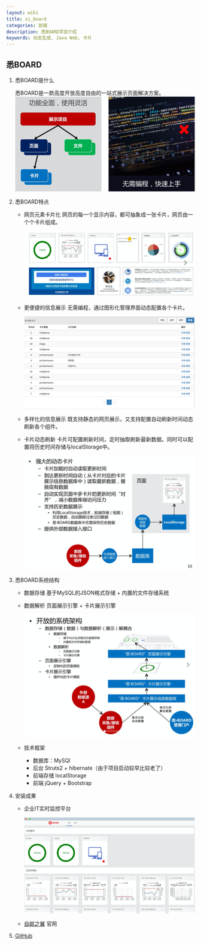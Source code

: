 ```yaml
---
layout: wiki
title: xi_board
categories: 前端
description: 悉BOARD项目介绍
keywords: 动态生成, Java Web, 卡片
---
```


## 悉BOARD

1. 悉BOARD是什么

    悉BOARD是一款高度开放高度自由的一站式展示页面解决方案。
    ![悉board示意图](/images/peojects/xi_board/xi1.png)

2. 悉BOARD特点

    - 网页元素卡片化
        网页的每一个显示内容，都可抽象成一张卡片，网页由一个个卡片组成。

        ![悉board示意图](/images/peojects/xi_board/xi5.png)

    - 更便捷的信息展示
        无需编程，通过图形化管理界面动态配置各个卡片。

        ![悉board示意图](/images/peojects/xi_board/xi3.png)

    - 多样化的信息展示
        既支持静态的网页展示，又支持配置自动刷新时间动态刷新各个组件。

    - 卡片动态刷新
        卡片可配置刷新时间，定时抽取刷新最新数据。同时可以配置将历史时间存储与localStorage中。

        ![悉board示意图](/images/peojects/xi_board/xi6.png)

3. 悉BOARD系统结构

    - 数据存储
        基于MySQL的JSON格式存储 + 内置的文件存储系统

    - 数据解析
        页面展示引擎 + 卡片展示引擎

        ![悉board示意图](/images/peojects/xi_board/xi4.png)

    - 技术框架
        - 数据库：MySQl
        - 后台 Struts2 + hibernate（由于项目启动较早比较老了）
        - 前端存储 localStorage
        - 前端 jQuery + Bootstrap

4. 安装成果

    - 企业IT实时监控平台

        ![悉board示意图](/images/peojects/xi_board/xi7.png)

    - [自邮之翼](http://www.free4inno.com) 官网

5. [GitHub](https://github.com/fuhuacn/free_board)
